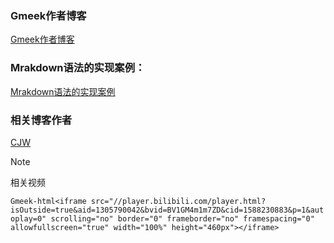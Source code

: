 ### Gmeek作者博客
[Gmeek作者博客](https://blog.meekdai.com)

### Mrakdown语法的实现案例：
[Mrakdown语法的实现案例](https://diyingisader.github.io/zang_diying.github.io/post/guan-yu-Gmeek%20-bo-ke-%20-%20-dai-ma-%E3%80%81-zhu-ye-she-zhi-de-meng-xin-jiao-cheng.html)

### 相关博客作者
[CJW](https://blog.freeblock.cn/)

> [!NOTE]
>相关视频

`Gmeek-html<iframe src="//player.bilibili.com/player.html?isOutside=true&aid=1305790042&bvid=BV1GM4m1m7ZD&cid=1588230883&p=1&autoplay=0" scrolling="no" border="0" frameborder="no" framespacing="0" allowfullscreen="true" width="100%" height="460px"></iframe>`